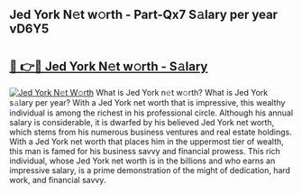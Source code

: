 ## Jed York N𝚎t w𝚘rth - Part-Qx7 S𝚊lary per year vD6Y5

# <h2><a href="http://gc2uun.nevu.top/?p=Jed+York">🔗 👉🔴 Jed York N𝚎t w𝚘rth - S𝚊lary</a></h2>

[![Jed York N𝚎t W𝚘rth](https://i.imgur.com/Oavwk0R.jpeg)](http://gc2uun.nevu.top/?p=Jed+York)
What is Jed York n𝚎t w𝚘rth? What is Jed York s𝚊lary per year?
With a Jed York net worth that is impressive, this wealthy individual is among the richest in his professional circle. Although his annual salary is considerable, it is dwarfed by his believed Jed York net worth, which stems from his numerous business ventures and real estate holdings. With a Jed York net worth that places him in the uppermost tier of wealth, this man is famed for his business savvy and financial prowess. This rich individual, whose Jed York net worth is in the billions and who earns an impressive salary, is a prime demonstration of the might of dedication, hard work, and financial savvy.
